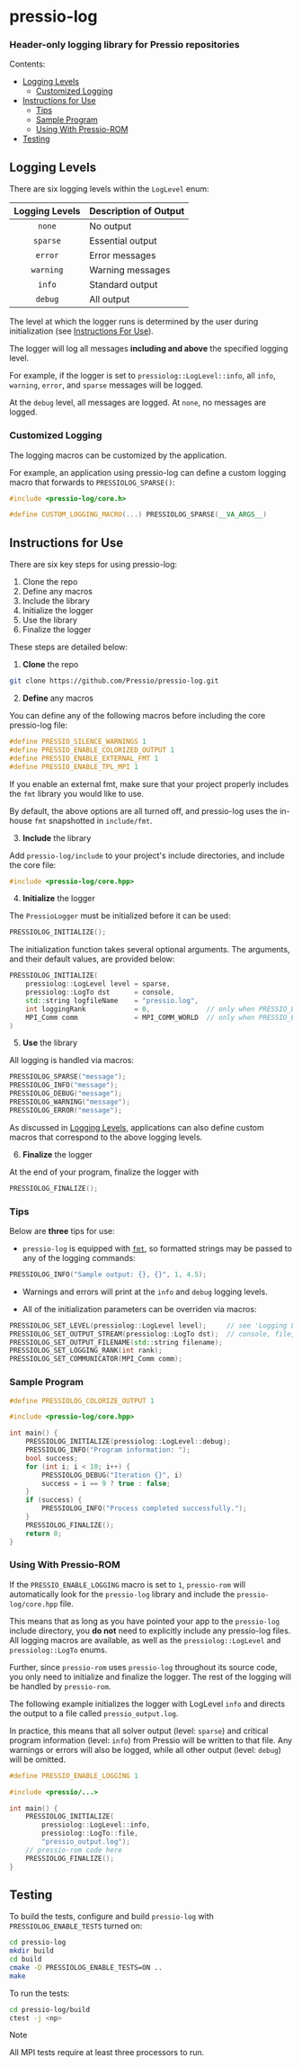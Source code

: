 # pressio-log
### Header-only logging library for Pressio repositories

Contents:
- [Logging Levels](#logging-levels)
    - [Customized Logging](#customized-logging)
- [Instructions for Use](#instructions-for-use)
    - [Tips](#tips)
    - [Sample Program](#sample-program)
    - [Using With Pressio-ROM](#using-with-pressio-rom)
- [Testing](#testing)

## Logging Levels

There are six logging levels within the `LogLevel` enum:

| Logging Levels | Description of Output |
| :------------: | :-------------------- |
| `none`         | No output             |
| `sparse`       | Essential output      |
| `error`        | Error messages        |
| `warning`      | Warning messages      |
| `info`         | Standard output       |
| `debug`        | All output            |

The level at which the logger runs is determined by the user during initialization (see [Instructions For Use](instructions-for-use)).

The logger will log all messages **including and above** the specified logging level.

For example, if the logger is set to `pressiolog::LogLevel::info`, all `info`, `warning`, `error`, and `sparse` messages will be logged.

At the `debug` level, all messages are logged. At `none`, no messages are logged.

### Customized Logging

The logging macros can be customized by the application.

For example, an application using pressio-log can define a custom logging macro that forwards to `PRESSIOLOG_SPARSE()`:

```cpp
#include <pressio-log/core.h>

#define CUSTOM_LOGGING_MACRO(...) PRESSIOLOG_SPARSE(__VA_ARGS__)
```

## Instructions for Use

There are six key steps for using pressio-log:

1. Clone the repo
2. Define any macros
3. Include the library
4. Initialize the logger
5. Use the library
6. Finalize the logger

These steps are detailed below:

1. **Clone** the repo

```sh
git clone https://github.com/Pressio/pressio-log.git
```

2. **Define** any macros

You can define any of the following macros before including the core pressio-log file:

```cpp
#define PRESSIO_SILENCE_WARNINGS 1
#define PRESSIO_ENABLE_COLORIZED_OUTPUT 1
#define PRESSIO_ENABLE_EXTERNAL_FMT 1
#define PRESSIO_ENABLE_TPL_MPI 1
```

If you enable an external fmt, make sure that your project properly includes the `fmt` library you would like to use.

By default, the above options are all turned off, and pressio-log uses the in-house `fmt` snapshotted in `include/fmt`.

3. **Include** the library

Add `pressio-log/include` to your project's include directories, and include the core file:

```cpp
#include <pressio-log/core.hpp>
```

4. **Initialize** the logger

The `PressioLogger` must be initialized before it can be used:

```cpp
PRESSIOLOG_INITIALIZE();
```

The initialization function takes several optional arguments. The arguments, and their default values, are provided below:

```cpp
PRESSIOLOG_INITIALIZE(
    pressiolog::LogLevel level = sparse,
    pressiolog::LogTo dst      = console,
    std::string logfileName    = "pressio.log",
    int loggingRank            = 0,              // only when PRESSIO_ENABLE_TPL_MPI=ON
    MPI_Comm comm              = MPI_COMM_WORLD  // only when PRESSIO_ENABLE_TPL_MPI=ON
)
```

5. **Use** the library

All logging is handled via macros:

```cpp
PRESSIOLOG_SPARSE("message");
PRESSIOLOG_INFO("message");
PRESSIOLOG_DEBUG("message");
PRESSIOLOG_WARNING("message");
PRESSIOLOG_ERROR("message");
```

As discussed in [Logging Levels](logging-levels), applications can also define custom macros that correspond to the above logging levels.

6. **Finalize** the logger

At the end of your program, finalize the logger with

```cpp
PRESSIOLOG_FINALIZE();
```

### Tips

Below are **three** tips for use:

- `pressio-log` is equipped with [`fmt`](https://github.com/fmtlib/fmt), so formatted strings may be passed to any of the logging commands:

```cpp
PRESSIOLOG_INFO("Sample output: {}, {}", 1, 4.5);
```

- Warnings and errors will print at the `info` and `debug` logging levels.

- All of the initialization parameters can be overriden via macros:

```cpp
PRESSIOLOG_SET_LEVEL(pressiolog::LogLevel level);     // see 'Logging Levels'
PRESSIOLOG_SET_OUTPUT_STREAM(pressiolog::LogTo dst);  // console, file, both
PRESSIOLOG_SET_OUTPUT_FILENAME(std::string filename);
PRESSIOLOG_SET_LOGGING_RANK(int rank);
PRESSIOLOG_SET_COMMUNICATOR(MPI_Comm comm);
```

### Sample Program

```cpp
#define PRESSIOLOG_COLORIZE_OUTPUT 1

#include <pressio-log/core.hpp>

int main() {
    PRESSIOLOG_INITIALIZE(pressiolog::LogLevel::debug);
    PRESSIOLOG_INFO("Program information: ");
    bool success;
    for (int i; i < 10; i++) {
        PRESSIOLOG_DEBUG("Iteration {}", i)
        success = i == 9 ? true : false;
    }
    if (success) {
        PRESSIOLOG_INFO("Process completed successfully.");
    }
    PRESSIOLOG_FINALIZE();
    return 0;
}

```

### Using With Pressio-ROM

If the `PRESSIO_ENABLE_LOGGING` macro is set to `1`, `pressio-rom` will automatically look for the
`pressio-log` library and include the `pressio-log/core.hpp` file.

This means that as long as you have pointed your app to the `pressio-log` include directory, you **do not** need to explicitly include any pressio-log files.
All logging macros are available, as well as the `pressiolog::LogLevel` and `pressiolog::LogTo` enums.

Further, since `pressio-rom` uses `pressio-log` throughout its source code, you only need to initialize and finalize the logger.
The rest of the logging will be handled by `pressio-rom`.

The following example initializes the logger with LogLevel `info` and directs the output to a file called `pressio_output.log`.

In practice, this means that all solver output (level: `sparse`) and critical program information (level: `info`) from Pressio will be written to that file. Any warnings or errors will also be logged, while all other output (level: `debug`) will be omitted.

```cpp
#define PRESSIO_ENABLE_LOGGING 1

#include <pressio/...>

int main() {
    PRESSIOLOG_INITIALIZE(
        pressiolog::LogLevel::info,
        pressiolog::LogTo::file,
        "pressio_output.log");
    // pressio-rom code here
    PRESSIOLOG_FINALIZE();
}

```

## Testing

To build the tests, configure and build `pressio-log` with `PRESSIOLOG_ENABLE_TESTS` turned on:

```sh
cd pressio-log
mkdir build
cd build
cmake -D PRESSIOLOG_ENABLE_TESTS=ON ..
make
```

To run the tests:

```sh
cd pressio-log/build
ctest -j <np>
```

> [!NOTE]
> All MPI tests require at least three processors to run.
